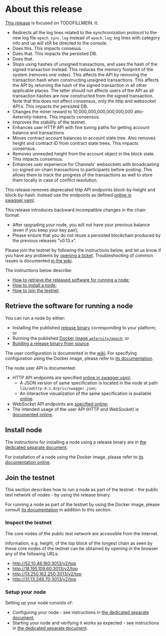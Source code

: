 # About this release

[This release][this-release] is focused on TODOFILLMEIN.
It:
* Redirects all the log lines related to the synchronization protocol
to the new log file `epoch_sync.log` instead of `epoch.log`; log lines with
category info and up will still be directed to the console.
* Does this. This impacts consesus.
* Does that. This impacts the persisted DB.
* Does that.
* Stops using hashes of unsigned transactions, and uses the hash of the signed transaction instead. This reduces the memory footprint of the system (removes one index). This affects the API by removing the transaction hash when constructing unsigned transactions. This affects the API by returning the hash of the signed transaction in all other applicable places. The latter should not affects users of the API as all transaction hashes are now constructed from the signed transaction. Note that this does not affect consensus, only the http and websocket API:s. This impacts the persisted DB.
* Changes the miner reward to 10,000,000,000,000,000,000 atto-Aeternity-tokens. This impacts consensus.
* Improves the stability of the testnet.
* Enhances user HTTP API with fine tuning paths for getting account balance and transactions
* Moves contract account balances to account state tree. Also removes height and contract ID from contract state trees. This impacts consensus.
* Removes unneeded height from the account object in the block state. This impacts consensus.
* Enhances user experience for Channels' websockets with broadcasting co-signed on-chain transactions to participants before posting. This allows them to track the progress of the transactions as well to store them locally in case of conflict resolution.

[this-release]: https://github.com/aeternity/epoch/releases/tag/v0.14.0

This release removes deprecated http API endpoints block-by-height
and block-by-hash. Instead use the endpoints as defined
[online in swagger.yaml][swagger-yaml].

This release introduces backward incompatible changes in the chain format:
* After upgrading your node, you will not have your previous balance (even if you keep your key pair);
* Please ensure that you do not reuse a persisted blockchain produced by the previous releases "v0.13.x".

Please join the testnet by following the instructions below, and let us know if you have any problems by [opening a ticket](https://github.com/aeternity/epoch/issues).
Troubleshooting of common issues is documented [in the wiki](https://github.com/aeternity/epoch/wiki/Troubleshooting).

The instructions below describe:
* [How to retrieve the released software for running a node](#retrieve-the-software-for-running-a-node);
* [How to install a node](#install-node);
* [How to join the testnet](#join-the-testnet).

## Retrieve the software for running a node

You can run a node by either:
* Installing the published [release binary][this-release] corresponding to your platform; or
* Running the published [Docker image `aeternity/epoch`][docker]; or
* [Building a release binary from source][build].

[docker]: https://github.com/aeternity/epoch/blob/v0.14.0/docs/docker.md
[build]: https://github.com/aeternity/epoch/blob/v0.14.0/docs/build.md

The user configuration is documented in the [wiki](https://github.com/aeternity/epoch/wiki/User-provided-configuration).
For specifying configuration using the Docker image, please refer to [its documentation][docker].

The node user API is documented:
* HTTP API endpoints are specified [online in swagger.yaml][swagger-yaml];
  * A JSON version of same specification is located in the node at path `lib/aehttp-0.1.0/priv/swagger.json`;
  * An interactive visualization of the same specification is available [online][swagger-ui].
* WebSocket API endpoints are [specified online][api-doc];
* The intended usage of the user API (HTTP and WebSocket) is [documented online][api-doc].

[swagger-yaml]: https://github.com/aeternity/epoch/blob/v0.14.0/config/swagger.yaml
[swagger-ui]: https://aeternity.github.io/epoch-api-docs/?config=https://raw.githubusercontent.com/aeternity/epoch/v0.14.0/apps/aehttp/priv/swagger.json
[api-doc]: https://github.com/aeternity/protocol/blob/epoch-v0.14.0/epoch/api/README.md

## Install node

The instructions for installing a node using a release binary are in [the dedicated separate document](../../docs/installation.md).

For installation of a node using the Docker image, please refer to [its documentation online][docker].

## Join the testnet

This section describes how to run a node as part of the testnet - the public test network of nodes - by using the release binary.

For running a node as part of the testnet by using the Docker image, please consult [its documentation][docker] in addition to this section.

### Inspect the testnet

The core nodes of the public test network are accessible from the Internet.

Information, e.g. height, of the top block of the longest chain as seen by these core nodes of the testnet can be obtained by opening in the browser any of the following URLs:
* http://52.10.46.160:3013/v2/top
* http://18.195.109.60:3013/v2/top
* http://13.250.162.250:3013/v2/top
* http://31.13.249.70:3013/v2/top

### Setup your node

Setting up your node consists of:
* Configuring your node - see instructions in [the dedicated separate document](../../docs/configuration.md);
* Starting your node and verifying it works as expected - see instructions in [the dedicated separate document](../../docs/operation.md).
